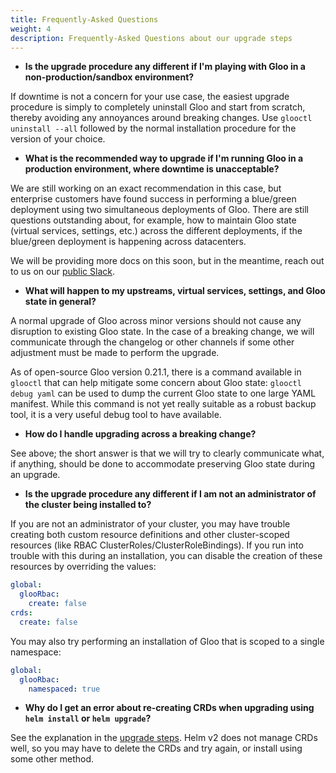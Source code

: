 ```yaml
---
title: Frequently-Asked Questions
weight: 4
description: Frequently-Asked Questions about our upgrade steps
---
```


- **Is the upgrade procedure any different if I'm playing with Gloo in a non-production/sandbox environment?**

If downtime is not a concern for your use case, the easiest upgrade procedure is simply to completely
uninstall Gloo and start from scratch, thereby avoiding any annoyances around breaking changes.
Use `glooctl uninstall --all` followed by the normal installation procedure for the version of your choice.
 
- **What is the recommended way to upgrade if I'm running Gloo in a production environment, where downtime is unacceptable?**

We are still working on an exact recommendation in this case, but enterprise customers have found success
in performing a blue/green deployment using two simultaneous deployments of Gloo. There are still questions
outstanding about, for example, how to maintain Gloo state (virtual services, settings, etc.) across the
different deployments, if the blue/green deployment is happening across datacenters.

We will be providing more docs on this soon, but in the meantime, reach out to us on our 
[public Slack](https://slack.solo.io/).

- **What will happen to my upstreams, virtual services, settings, and Gloo state in general?**

A normal upgrade of Gloo across minor versions should not cause any disruption to existing Gloo state. In
the case of a breaking change, we will communicate through the changelog or other channels if some other
adjustment must be made to perform the upgrade.

As of open-source Gloo version 0.21.1, there is a command available in `glooctl` that can help mitigate
some concern about Gloo state: `glooctl debug yaml` can be used to dump the current Gloo state to one
large YAML manifest. While this command is not yet really suitable as a robust backup tool, it is
a very useful debug tool to have available.

- **How do I handle upgrading across a breaking change?**

See above; the short answer is that we will try to clearly communicate what, if anything, should be
done to accommodate preserving Gloo state during an upgrade.

- **Is the upgrade procedure any different if I am not an administrator of the cluster being installed to?**

If you are not an administrator of your cluster, you may have trouble creating both custom resource definitions
and other cluster-scoped resources (like RBAC ClusterRoles/ClusterRoleBindings). If you run into trouble with
this during an installation, you can disable the creation of these resources by overriding the values:

```yaml
global:
  glooRbac:
    create: false
crds:
  create: false
```

You may also try performing an installation of Gloo that is scoped to a single namespace:

```yaml
global:
  glooRbac:
    namespaced: true
```

- **Why do I get an error about re-creating CRDs when upgrading using `helm install` or `helm upgrade`?**

See the explanation in the [upgrade steps](../upgrade_steps/#using-helm). Helm v2 does not manage
CRDs well, so you may have to delete the CRDs and try again, or install using some other method.
